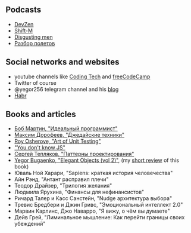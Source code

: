 ## Podcasts
- [DevZen][link_dev_zen]
- [Shift-M][link_shift_m]
- [Disgusting men][link_disgusting_men]
- [Разбор полетов][link_razbor_poletov]

## Social networks and websites
- youtube channels like [Coding Tech](https://www.youtube.com/channel/UCtxCXg-UvSnTKPOzLH4wJaQ) and [freeCodeCamp](https://www.youtube.com/channel/UC8butISFwT-Wl7EV0hUK0BQ)
- Twitter of course
- @yegor256 telegram channel and his [blog][link_yegor_blog]
- [Habr][link_habr]

## Books and articles
- [Боб Мартин, "Идеальный программист"][link_ideal_programmer]
- [Максим Дорофеев, "Джедайские техники"][link_jedai_tecniques]
- [Roy Osherove, "Art of Unit Testing"][link_art_of_unit_testing]
- ["You don't know JS"][link_you_dont_know_js]
- [Сергей Тепляков, "Паттерны проектирования"][link_teplyakov]
- [Yegor Bugaenko, "Elegant Objects (vol 2)"][link_eo_vol2], (my [short review](eo-vol2-review.md) of this book)
- Юваль Ной Харари, "Sapiens: краткая история человечества"
- Айн Рэнд, "Антант расправил плечи"
- Теодор Драйзер, "Трилогия желания"
- Людмила Ярухина, "Финансы для нефинансистов"
- Ричард Талер и Касс Санстейн, "Nudge архитектура выбора"
- Тревис Бредбери и Джин Гривс, "Эмоциональный интеллект 2.0"
- Марвин Карлинс, Джо Наварро, "Я вижу, о чём вы думаете"
- Дейв Грей, "Лиминальное мышление: Как перейти границы своих убеждений"

[link_dev_zen]: http://devzen.ru/
[link_razbor_poletov]: http://razbor-poletov.com/
[link_shift_m]: https://soundcloud.com/yegor256
[link_disgusting_men]: http://disgustingmen.com/category/podkasts/
[link_habr]: https://habrahabr.ru/
[link_yegor_blog]: http://www.yegor256.com/
[link_ideal_programmer]: https://www.amazon.com/Clean-Coder-Conduct-Professional-Programmers/dp/0137081073
[link_jedai_tecniques]: https://oz.by/books/more10584051.html
[link_art_of_unit_testing]: https://www.amazon.com/Art-Unit-Testing-examples/dp/1617290890
[link_you_dont_know_js]: https://github.com/getify/You-Dont-Know-JS
[link_teplyakov]: https://oz.by/books/more10428344.html
[link_eo_vol2]: https://www.amazon.com/Elegant-Objects-2-Yegor-Bugayenko/dp/1534908307 
